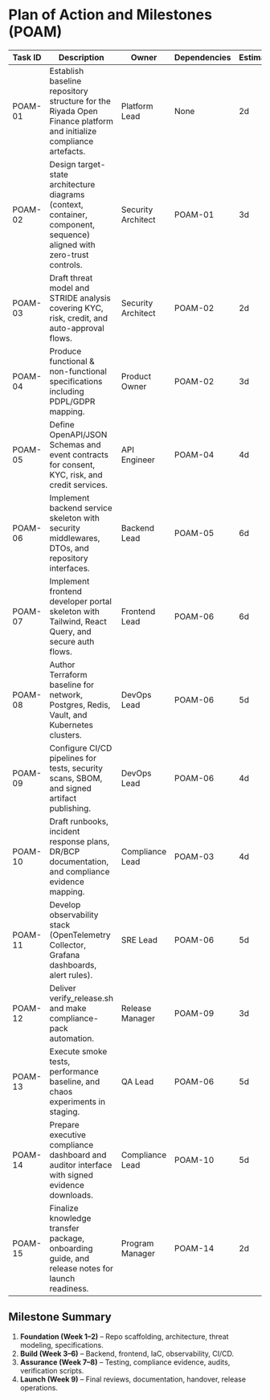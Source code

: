 # Plan of Action and Milestones (POAM)

| Task ID | Description | Owner | Dependencies | Estimate | Status | Notes |
|---------|-------------|-------|--------------|----------|--------|-------|
| POAM-01 | Establish baseline repository structure for the Riyada Open Finance platform and initialize compliance artefacts. | Platform Lead | None | 2d | Planned | Includes directory scaffolding and documentation seeds. |
| POAM-02 | Design target-state architecture diagrams (context, container, component, sequence) aligned with zero-trust controls. | Security Architect | POAM-01 | 3d | In Progress | Use Mermaid + ASCII for portability. |
| POAM-03 | Draft threat model and STRIDE analysis covering KYC, risk, credit, and auto-approval flows. | Security Architect | POAM-02 | 2d | Planned | Document mitigations and residual risks. |
| POAM-04 | Produce functional & non-functional specifications including PDPL/GDPR mapping. | Product Owner | POAM-02 | 3d | Planned | Capture user stories, NFRs, service-level targets. |
| POAM-05 | Define OpenAPI/JSON Schemas and event contracts for consent, KYC, risk, and credit services. | API Engineer | POAM-04 | 4d | Planned | Ensure RFC 7807 error model and cursor pagination. |
| POAM-06 | Implement backend service skeleton with security middlewares, DTOs, and repository interfaces. | Backend Lead | POAM-05 | 6d | Not Started | Node.js (TypeScript) + Fastify + Prisma/Postgres. |
| POAM-07 | Implement frontend developer portal skeleton with Tailwind, React Query, and secure auth flows. | Frontend Lead | POAM-06 | 6d | Not Started | Include consent dashboard and sandbox tooling. |
| POAM-08 | Author Terraform baseline for network, Postgres, Redis, Vault, and Kubernetes clusters. | DevOps Lead | POAM-06 | 5d | Not Started | Cover dev/stage/prod with remote state. |
| POAM-09 | Configure CI/CD pipelines for tests, security scans, SBOM, and signed artifact publishing. | DevOps Lead | POAM-06 | 4d | Not Started | GitHub Actions matrix for unit/integration/security tests. |
| POAM-10 | Draft runbooks, incident response plans, DR/BCP documentation, and compliance evidence mapping. | Compliance Lead | POAM-03 | 4d | Planned | Include SoA and DPIA templates. |
| POAM-11 | Develop observability stack (OpenTelemetry Collector, Grafana dashboards, alert rules). | SRE Lead | POAM-06 | 5d | Not Started | Provide dashboards and burn-rate alerts. |
| POAM-12 | Deliver verify_release.sh and make compliance-pack automation. | Release Manager | POAM-09 | 3d | Not Started | Integrate cosign signatures and CycloneDX SBOM. |
| POAM-13 | Execute smoke tests, performance baseline, and chaos experiments in staging. | QA Lead | POAM-06 | 5d | Not Started | Include k6, ZAP, fuzzing, and chaos plans. |
| POAM-14 | Prepare executive compliance dashboard and auditor interface with signed evidence downloads. | Compliance Lead | POAM-10 | 5d | Planned | Align with ISO 27001, SOC 2, SAMA CSF. |
| POAM-15 | Finalize knowledge transfer package, onboarding guide, and release notes for launch readiness. | Program Manager | POAM-14 | 2d | Planned | Consolidate in /handbook and /docs. |

## Milestone Summary

1. **Foundation (Week 1–2)** – Repo scaffolding, architecture, threat modeling, specifications.
2. **Build (Week 3–6)** – Backend, frontend, IaC, observability, CI/CD.
3. **Assurance (Week 7–8)** – Testing, compliance evidence, audits, verification scripts.
4. **Launch (Week 9)** – Final reviews, documentation, handover, release operations.
